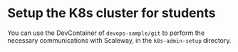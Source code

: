 # Setup the K8s cluster for students

You can use the DevContainer of `devops-sample/git` to perform the necessary communications with Scaleway, in the `k8s-admin-setup` directory.